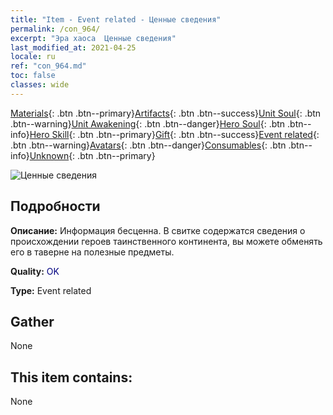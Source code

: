 ```yaml
---
title: "Item - Event related - Ценные сведения"
permalink: /con_964/
excerpt: "Эра хаоса  Ценные сведения"
last_modified_at: 2021-04-25
locale: ru
ref: "con_964.md"
toc: false
classes: wide
---
```

 [Materials](/ItemsRU/){: .btn .btn--primary}[Artifacts](/ItemsRU/Artifacts/){: .btn .btn--success}[Unit Soul](/ItemsRU/UnitSoul/){: .btn .btn--warning}[Unit Awakening](/ItemsRU/UnitAwakening/){: .btn .btn--danger}[Hero Soul](/ItemsRU/HeroSoul/){: .btn .btn--info}[Hero Skill](/ItemsRU/HeroSkill/){: .btn .btn--primary}[Gift](/ItemsRU/Gift/){: .btn .btn--success}[Event related](/ItemsRU/Events/){: .btn .btn--warning}[Avatars](/ItemsRU/Avatars/){: .btn .btn--danger}[Consumables](/ItemsRU/Consumables/){: .btn .btn--info}[Unknown](/ItemsRU/Unknown/){: .btn .btn--primary}

 ![Ценные сведения](/images/t/i_40900.png)

## Подробности
 **Описание:** Информация бесценна. В свитке содержатся сведения о происхождении героев таинственного континента, вы можете обменять его в таверне на полезные предметы.

 **Quality:** <span style="color: #000080">OK</span>

 **Type:** Event related

## Gather

  None

## This item contains:

  None

